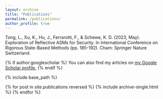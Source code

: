 ```yaml
---
layout: archive
title: "Publications"
permalink: /publications/
author_profile: true
---
```

Tong, L., Xu, K., Hu, J., Ferrarotti, F., & Schewe, K. D. (2023, May). Exploration of Reflective ASMs for Security. In International Conference on Rigorous State-Based Methods (pp. 185-192). Cham: Springer Nature Switzerland.

{% if author.googlescholar %}
  You can also find my articles on <u><a href="{{author.googlescholar}}">my Google Scholar profile</a>.</u>
{% endif %}

{% include base_path %}

{% for post in site.publications reversed %}
  {% include archive-single.html %}
{% endfor %}
